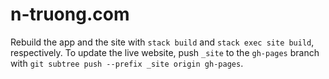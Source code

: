 # n-truong.com

Rebuild the app and the site with `stack build` and `stack exec site build`,
respectively. To update the live website, push `_site` to the `gh-pages` branch
with `git subtree push --prefix _site origin gh-pages`.
